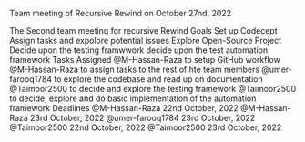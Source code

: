 Team meeting of Recursive Rewind on October 27nd, 2022

The Second team meeting for recursive Rewind
Goals
Set up Codecept
Assign tasks and expolore potential issues
Explore Open-Source Project
Decide upon the testing framwwork
decide upon the test automation framework
Tasks Assigned
@M-Hassan-Raza to setup GitHub workflow
@M-Hassan-Raza to assign tasks to the rest of hte team members
@umer-farooq1784 to explore the codebase and read up on documentation
@Taimoor2500 to decide and explore the testing framework
@Taimoor2500 to decide, explore and do basic implementation of the automation framework
Deadlines
@M-Hassan-Raza 22nd October, 2022
@M-Hassan-Raza 23rd October, 2022
@umer-farooq1784 23rd October, 2022
@Taimoor2500 22nd October, 2022
@Taimoor2500 23rd October, 2022
